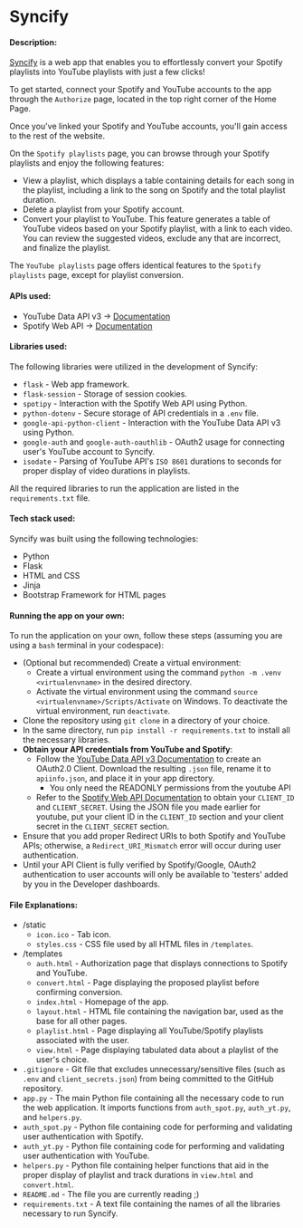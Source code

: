 # Syncify
#### Description:

[Syncify](https://kaezr.pythonanywhere.com/) is a web app that enables you to effortlessly convert your Spotify playlists into YouTube playlists with just a few clicks!

To get started, connect your Spotify and YouTube accounts to the app through the `Authorize` page, located in the top right corner of the Home Page.

Once you've linked your Spotify and YouTube accounts, you'll gain access to the rest of the website.

On the `Spotify playlists` page, you can browse through your Spotify playlists and enjoy the following features:

- View a playlist, which displays a table containing details for each song in the playlist, including a link to the song on Spotify and the total playlist duration.
- Delete a playlist from your Spotify account.
- Convert your playlist to YouTube. This feature generates a table of YouTube videos based on your Spotify playlist, with a link to each video. You can review the suggested videos, exclude any that are incorrect, and finalize the playlist.

The `YouTube playlists` page offers identical features to the `Spotify playlists` page, except for playlist conversion.

#### APIs used:

- YouTube Data API v3 -> [Documentation](https://developers.google.com/youtube/v3/getting-started?hl=en)
- Spotify Web API -> [Documentation](https://developer.spotify.com/documentation/web-api)

#### Libraries used:

The following libraries were utilized in the development of Syncify:

- `flask` - Web app framework.
- `flask-session` - Storage of session cookies.
- `spotipy` - Interaction with the Spotify Web API using Python.
- `python-dotenv` - Secure storage of API credentials in a `.env` file.
- `google-api-python-client` - Interaction with the YouTube Data API v3 using Python.
- `google-auth` and `google-auth-oauthlib` - OAuth2 usage for connecting user's YouTube account to Syncify.
- `isodate` - Parsing of YouTube API's `ISO 8601` durations to seconds for proper display of video durations in playlists.

All the required libraries to run the application are listed in the `requirements.txt` file.

#### Tech stack used:

Syncify was built using the following technologies:

- Python
- Flask
- HTML and CSS
- Jinja
- Bootstrap Framework for HTML pages

#### Running the app on your own:

To run the application on your own, follow these steps (assuming you are using a `bash` terminal in your codespace):

- (Optional but recommended) Create a virtual environment:
    - Create a virtual environment using the command `python -m .venv <virtualenvname>` in the desired directory.
    - Activate the virtual environment using the command `source <virtualenvname>/Scripts/Activate` on Windows. To deactivate the virtual environment, run `deactivate`.
- Clone the repository using `git clone` in a directory of your choice.
- In the same directory, run `pip install -r requirements.txt` to install all the necessary libraries.
- **Obtain your API credentials from YouTube and Spotify**:
    - Follow the [YouTube Data API v3 Documentation](https://developers.google.com/youtube/v3/getting-started?hl=en) to create an OAuth2.0 Client. Download the resulting `.json` file, rename it to `apiinfo.json`, and place it in your app directory.
        - You only need the READONLY permissions from the youtube API
    - Refer to the [Spotify Web API Documentation](https://developer.spotify.com/documentation/web-api) to obtain your `CLIENT_ID` and `CLIENT_SECRET`. Using the JSON file you made earlier for youtube, put your client ID in the `CLIENT_ID` section and your client secret in the `CLIENT_SECRET` section.
- Ensure that you add proper Redirect URIs to both Spotify and YouTube APIs; otherwise, a `Redirect_URI_Mismatch` error will occur during user authentication.
- Until your API Client is fully verified by Spotify/Google, OAuth2 authentication to user accounts will only be available to 'testers' added by you in the Developer dashboards.

#### File Explanations:

- /static
    - `icon.ico` - Tab icon.
    - `styles.css` - CSS file used by all HTML files in `/templates`.
- /templates
    - `auth.html` - Authorization page that displays connections to Spotify and YouTube.
    - `convert.html` - Page displaying the proposed playlist before confirming conversion.
    - `index.html` - Homepage of the app.
    - `layout.html` - HTML file containing the navigation bar, used as the base for all other pages.
    - `playlist.html` - Page displaying all YouTube/Spotify playlists associated with the user.
    - `view.html` - Page displaying tabulated data about a playlist of the user's choice.
- `.gitignore` - Git file that excludes unnecessary/sensitive files (such as `.env` and `client_secrets.json`) from being committed to the GitHub repository.
- `app.py` - The main Python file containing all the necessary code to run the web application. It imports functions from `auth_spot.py`, `auth_yt.py`, and `helpers.py`.
- `auth_spot.py` - Python file containing code for performing and validating user authentication with Spotify.
- `auth_yt.py` - Python file containing code for performing and validating user authentication with YouTube.
- `helpers.py` - Python file containing helper functions that aid in the proper display of playlist and track durations in `view.html` and `convert.html`.
- `README.md` - The file you are currently reading ;)
- `requirements.txt` - A text file containing the names of all the libraries necessary to run Syncify.
